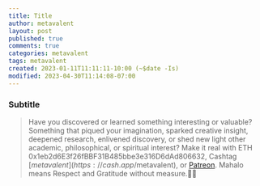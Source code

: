 ```yaml
---
title: Title
author: metavalent
layout: post
published: true
comments: true
categories: metavalent
tags: metavalent
created: 2023-01-11T11:11:11-10:00 (~$date -Is)
modified: 2023-04-30T11:14:08-07:00
---
```


### Subtitle

<!-- Default Video Embed
Watch [Video_Title](https://youtu.be/JnA8GUtXpXY) if the embed below does not behave nicely. 

<!-- Native HTML5 Embed - GitHub LFS storage: append ?raw=true  
<video width="560" height="320" controls>
  <source src="https://github.com/metavalent/metavalent.github.io/blob/gh-pages/assets/audio-video/FILENAME.mp4?raw=true" type="video/mp4">
  <source src=src="https://github.com/metavalent/metavalent.github.io/blob/gh-pages/assets/audio-video/FILENAME.webm?raw=true" type="video/webm">
Your browser does not support the video tag.
</video>
-->

<!-- YouTube Player
<iframe id="ytplayer" type="text/html" width="560" height="320"
  src="https://www.youtube.com/embed/imA1lpOdEhQ?autoplay=1"
  frameborder="0"></iframe>
-->

<!-- Maybe HTML5 Audio Embed - GitHub LFS storage: append ?raw=true  
<audio controls>
  <source src="https://github.com/metavalent/metavalent.github.io/blob/gh-pages/assets/audio-video/FILENAME.mp4?raw=true" type="audio/mpeg">
  <source src="https://github.com/metavalent/metavalent.github.io/blob/gh-pages/assets/audio-video/FILENAME.mp4?raw=true" type="audio/ogg">
Your browser does not support the audio element.
</audio>
-->

<!-- For custom thumbnail
![alt text](/assets/images/image.jpg "title")
-->

<p></p>
<p></p>
<p></p>

> Have you discovered or learned something interesting or valuable? Something that piqued your imagination, sparked creative insight, deepened research, enlivened discovery, or shed new light other academic, philosophical, or spiritual interest? Make it real with ETH 0x1eb2d6E3f26fBBF31B485bbe3e316D6dAd806632, Cashtag [$metavalent](https://cash.app/$metavalent), or [Patreon](https://patreon.com/metavalent). Mahalo means Respect and Gratitude without measure.🙏🏼
